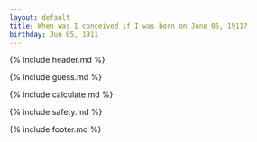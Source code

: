 ```yaml
---
layout: default
title: When was I conceived if I was born on June 05, 1911?
birthday: Jun 05, 1911
---
```


{% include header.md %}

{% include guess.md %}

{% include calculate.md %}

{% include safety.md %}

{% include footer.md %}



